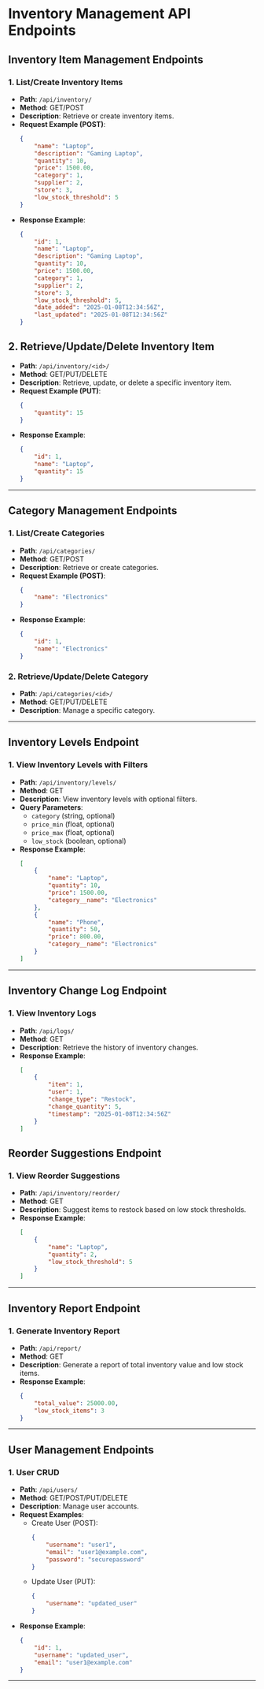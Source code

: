 # Inventory Management API Endpoints

## Inventory Item Management Endpoints

### 1. List/Create Inventory Items
- **Path**: `/api/inventory/`
- **Method**: GET/POST
- **Description**: Retrieve or create inventory items.
- **Request Example (POST)**:
  ```json
  {
      "name": "Laptop",
      "description": "Gaming Laptop",
      "quantity": 10,
      "price": 1500.00,
      "category": 1,
      "supplier": 2,
      "store": 3,
      "low_stock_threshold": 5
  }
  ```
- **Response Example**:
  ```json
  {
      "id": 1,
      "name": "Laptop",
      "description": "Gaming Laptop",
      "quantity": 10,
      "price": 1500.00,
      "category": 1,
      "supplier": 2,
      "store": 3,
      "low_stock_threshold": 5,
      "date_added": "2025-01-08T12:34:56Z",
      "last_updated": "2025-01-08T12:34:56Z"
  }
  ```

## 2. Retrieve/Update/Delete Inventory Item
- **Path**: `/api/inventory/<id>/`
- **Method**: GET/PUT/DELETE
- **Description**: Retrieve, update, or delete a specific inventory item.
- **Request Example (PUT)**:
  ```json
  {
      "quantity": 15
  }
  ```
- **Response Example**:
  ```json
  {
      "id": 1,
      "name": "Laptop",
      "quantity": 15
  }
  ```

---

## Category Management Endpoints

### 1. List/Create Categories
- **Path**: `/api/categories/`
- **Method**: GET/POST
- **Description**: Retrieve or create categories.
- **Request Example (POST)**:
  ```json
  {
      "name": "Electronics"
  }
  ```
- **Response Example**:
  ```json
  {
      "id": 1,
      "name": "Electronics"
  }
  ```

### 2. Retrieve/Update/Delete Category
- **Path**: `/api/categories/<id>/`
- **Method**: GET/PUT/DELETE
- **Description**: Manage a specific category.

---

## Inventory Levels Endpoint

### 1. View Inventory Levels with Filters
- **Path**: `/api/inventory/levels/`
- **Method**: GET
- **Description**: View inventory levels with optional filters.
- **Query Parameters**:
  - `category` (string, optional)
  - `price_min` (float, optional)
  - `price_max` (float, optional)
  - `low_stock` (boolean, optional)
- **Response Example**:
  ```json
  [
      {
          "name": "Laptop",
          "quantity": 10,
          "price": 1500.00,
          "category__name": "Electronics"
      },
      {
          "name": "Phone",
          "quantity": 50,
          "price": 800.00,
          "category__name": "Electronics"
      }
  ]
  ```

---

## Inventory Change Log Endpoint

### 1. View Inventory Logs
- **Path**: `/api/logs/`
- **Method**: GET
- **Description**: Retrieve the history of inventory changes.
- **Response Example**:
  ```json
  [
      {
          "item": 1,
          "user": 1,
          "change_type": "Restock",
          "change_quantity": 5,
          "timestamp": "2025-01-08T12:34:56Z"
      }
  ]
  ```
## Reorder Suggestions Endpoint

### 1. View Reorder Suggestions
- **Path**: `/api/inventory/reorder/`
- **Method**: GET
- **Description**: Suggest items to restock based on low stock thresholds.
- **Response Example**:
  ```json
  [
      {
          "name": "Laptop",
          "quantity": 2,
          "low_stock_threshold": 5
      }
  ]
  ```

---

## Inventory Report Endpoint

### 1. Generate Inventory Report
- **Path**: `/api/report/`
- **Method**: GET
- **Description**: Generate a report of total inventory value and low stock items.
- **Response Example**:
  ```json
  {
      "total_value": 25000.00,
      "low_stock_items": 3
  }
  ```


---


## User Management Endpoints

### 1. User CRUD
- **Path**: `/api/users/`
- **Method**: GET/POST/PUT/DELETE
- **Description**: Manage user accounts.
- **Request Examples**:
  - Create User (POST):
    ```json
    {
        "username": "user1",
        "email": "user1@example.com",
        "password": "securepassword"
    }
    ```
  - Update User (PUT):
    ```json
    {
        "username": "updated_user"
    }
    ```
- **Response Example**:
  ```json
  {
      "id": 1,
      "username": "updated_user",
      "email": "user1@example.com"
  }
  ```

---



